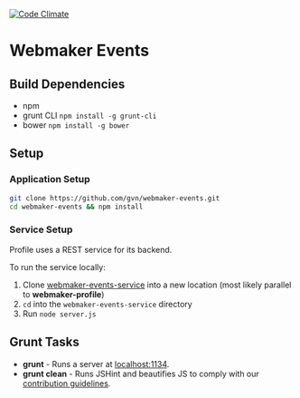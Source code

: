 [![Code Climate](https://codeclimate.com/github/gvn/webmaker-events.png)](https://codeclimate.com/github/gvn/webmaker-events)

# Webmaker Events

## Build Dependencies

- npm
- grunt CLI `npm install -g grunt-cli`
- bower `npm install -g bower`

## Setup

### Application Setup

```bash
git clone https://github.com/gvn/webmaker-events.git
cd webmaker-events && npm install
```

### Service Setup

Profile uses a REST service for its backend.

To run the service locally:

1. Clone [webmaker-events-service](https://github.com/k88hudson/webmaker-events-service) into a new location (most likely parallel to **webmaker-profile**)
2. `cd` into the `webmaker-events-service` directory
3. Run `node server.js`

## Grunt Tasks

- **grunt** - Runs a server at [localhost:1134](http://localhost:1134).
- **grunt clean** - Runs JSHint and beautifies JS to comply with our [contribution guidelines](https://github.com/gvn/webmaker-events/blob/master/CONTRIBUTING.md).
